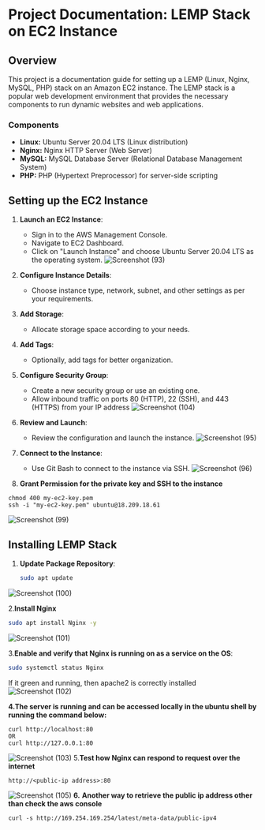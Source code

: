# Project Documentation: LEMP Stack on EC2 Instance

## Overview

This project is a documentation guide for setting up a LEMP (Linux, Nginx, MySQL, PHP) stack on an Amazon EC2 instance. The LEMP stack is a popular web development environment that provides the necessary components to run dynamic websites and web applications.

### Components

- **Linux:** Ubuntu Server 20.04 LTS (Linux distribution)
- **Nginx:** Nginx HTTP Server (Web Server)
- **MySQL:** MySQL Database Server (Relational Database Management System)
- **PHP:** PHP (Hypertext Preprocessor) for server-side scripting

## Setting up the EC2 Instance

1. **Launch an EC2 Instance**: 
   - Sign in to the AWS Management Console.
   - Navigate to EC2 Dashboard.
   - Click on "Launch Instance" and choose Ubuntu Server 20.04 LTS as the operating system.
![Screenshot (93)](https://github.com/highbee2810/STEGHUB-DevOps-cloud-Engineering/assets/155490206/5e6475a6-11da-4c7a-a7f0-c7affb362206)

2. **Configure Instance Details**:
   - Choose instance type, network, subnet, and other settings as per your requirements.

3. **Add Storage**:
   - Allocate storage space according to your needs.

4. **Add Tags**:
   - Optionally, add tags for better organization.


5. **Configure Security Group**:
   - Create a new security group or use an existing one.
   - Allow inbound traffic on ports 80 (HTTP), 22 (SSH), and 443 (HTTPS) from your IP address
   ![Screenshot (104)](https://github.com/highbee2810/STEGHUB-DevOps-cloud-Engineering/assets/155490206/9aed6d66-a25b-4b3d-85f3-fdeae7b2a53e)

6. **Review and Launch**:
   - Review the configuration and launch the instance.
![Screenshot (95)](https://github.com/highbee2810/STEGHUB-DevOps-cloud-Engineering/assets/155490206/e1a80729-80bc-468d-a6c5-5b95efc8229e)

    
7. **Connect to the Instance**:
   - Use Git Bash to connect to the instance via SSH.
     ![Screenshot (96)](https://github.com/highbee2810/STEGHUB-DevOps-cloud-Engineering/assets/155490206/91d89a66-4423-4569-8e71-069ccaf3c1da)
8. **Grant Permission for the private key and SSH to the instance**
```
chmod 400 my-ec2-key.pem
ssh -i "my-ec2-key.pem" ubuntu@18.209.18.61
```
![Screenshot (99)](https://github.com/highbee2810/STEGHUB-DevOps-cloud-Engineering/assets/155490206/81da729e-cc44-4fe4-88da-335c6c1729fc)

## Installing LEMP Stack

1. **Update Package Repository**:
   ```bash
   sudo apt update
   ```
![Screenshot (100)](https://github.com/highbee2810/STEGHUB-DevOps-cloud-Engineering/assets/155490206/28d4bdbc-f310-49e8-b8f5-471b8350c479)

2.**Install Nginx**
   ```bash
sudo apt install Nginx -y
```
![Screenshot (101)](https://github.com/highbee2810/STEGHUB-DevOps-cloud-Engineering/assets/155490206/f092c539-e873-4e26-8297-4eb796d103b5)

3.**Enable and verify that Nginx is running on as a service on the OS**:
```bash
sudo systemctl status Nginx
```
If it green and running, then apache2 is correctly installed
![Screenshot (102)](https://github.com/highbee2810/STEGHUB-DevOps-cloud-Engineering/assets/155490206/30f64306-9a7d-4758-8677-748a225a81a4)


__4.The server is running and can be accessed locally in the ubuntu shell by running the command below:__

```
curl http://localhost:80
OR
curl http://127.0.0.1:80
```
![Screenshot (103)](https://github.com/highbee2810/STEGHUB-DevOps-cloud-Engineering/assets/155490206/43842955-0740-4536-85cc-6820bf37a43a)
5.**Test how Nginx can respond to request over the internet**
```
http://<public-ip address>:80
```
![Screenshot (105)](https://github.com/highbee2810/STEGHUB-DevOps-cloud-Engineering/assets/155490206/e60890e0-f9e3-418b-97dd-1920ece9122f)
__6.__ __Another way to retrieve the public ip address other than check the aws console__

```
curl -s http://169.254.169.254/latest/meta-data/public-ipv4
```
